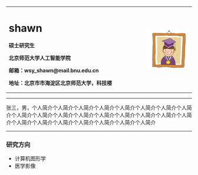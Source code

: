 

<body marginheight="0"><div>
<table border="0">
  <tbody><tr>
    <td width="75%">
      <h1>shawn</h1>
      <p><b>硕士研究生</b></p>
      <p><b>北京师范大学人工智能学院</b></p>
      <p><b>邮箱：wsy_shawn@mail.bnu.edu.cn</b></p>
      <p><b>地址：北京市市海淀区北京师范大学，科技楼</b></p>
    </td>
    <td width="25%">
      <img src="/zhengjianzhao.jpg" width="100%">
    </td>
  </tr>
</tbody></table>
</div>

<hr>
<p>张三，男，个人简介个人简介个人简介个人简介个人简介个人简介个人简介个人简介个人简介个人简介个人简介个人简介个人简介个人简介个人简介个人简介个人简介个人简介个人简介个人简介个人简介个人简介个人简介个人简介

</p>
<hr>
<h3>研究方向</h3>
<ul>
<li>计算机图形学</li>
<li>医学影像</li>


</ul>
</body></html>
